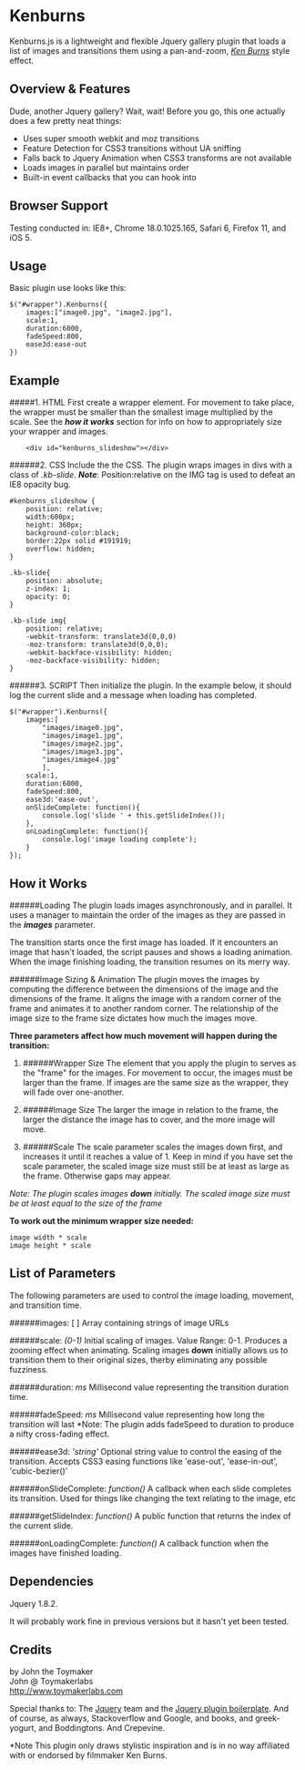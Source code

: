 Kenburns
========
 Kenburns.js is a lightweight and flexible Jquery gallery plugin that loads a list of images and transitions them using a pan-and-zoom, _[Ken Burns](http://en.wikipedia.org/wiki/Ken_Burns_effect)_ style effect.


Overview & Features
-------------------
Dude, another Jquery gallery? Wait, wait! Before you go, this one actually does a few pretty neat things: 

* Uses super smooth webkit and moz transitions
* Feature Detection for CSS3 transitions without UA sniffing
* Falls back to Jquery Animation when CSS3 transforms are not available
* Loads images in parallel but maintains order
* Built-in event callbacks that you can hook into


Browser Support
-------
Testing conducted in: IE8+, Chrome 18.0.1025.165, Safari 6, Firefox 11, and iOS 5.


Usage
-------------------
Basic plugin use looks like this:

    $("#wrapper").Kenburns({
        images:["image0.jpg", "image2.jpg"],
        scale:1,
        duration:6000,
        fadeSpeed:800,
        ease3d:ease-out
    })


Example
------------
#####1. HTML
First create a wrapper element. For movement to take place, the wrapper must be smaller than the smallest image multiplied by the scale. See the _**how it works**_ section for info on how to appropriately size your wrapper and images. 

        <div id="kenburns_slideshow"></div>  
    
######2. CSS
Include the the CSS. The plugin wraps images in divs with a class of _.kb-slide_. _**Note**_: Position:relative on the IMG tag is used to defeat an IE8 opacity bug. 

    #kenburns_slideshow {
        position: relative;
        width:600px;
        height: 360px;
        background-color:black;
        border:22px solid #191919;
        overflow: hidden;
    }
    
    .kb-slide{
        position: absolute;
        z-index: 1;
        opacity: 0;
    }
    
    .kb-slide img{
        position: relative;
        -webkit-transform: translate3d(0,0,0)
        -moz-transform: translate3d(0,0,0);
        -webkit-backface-visibility: hidden;
        -moz-backface-visibility: hidden;
    }

######3. SCRIPT
Then initialize the plugin. In the example below, it should log the current slide and a message when loading has completed. 

    $("#wrapper").Kenburns({
        images:[
            "images/image0.jpg", 
            "images/image1.jpg",
            "images/image2.jpg",
            "images/image3.jpg",
            "images/image4.jpg"
            ],
        scale:1,
        duration:6000,
        fadeSpeed:800,
        ease3d:'ease-out',
        onSlideComplete: function(){
            console.log('slide ' + this.getSlideIndex());
        },
        onLoadingComplete: function(){
            console.log('image loading complete');
        }
    });
    



How it Works
-------------------
######Loading
The plugin loads images asynchronously, and in parallel. It uses a manager to maintain the order of the images as they are passed in the _**images**_ parameter. 

The transition starts once the first image has loaded. If it encounters an image that hasn't loaded, the script pauses and shows a loading animation. When the image finishing loading, the transition resumes on its merry way. 


######Image Sizing & Animation
The plugin moves the images by computing the difference between the dimensions of the image and the dimensions of the frame. It aligns the image with a random corner of the frame and animates it to another random corner. The relationship of the image size to the frame size dictates how much the images move.

**Three parameters affect how much movement will happen during the transition:**

1. ######Wrapper Size
The element that you apply the plugin to serves as the "frame" for the images. For movement to occur, the images must be larger than the frame. If images are the same size as the wrapper, they will fade over one-another. 

2. ######Image Size 
The larger the image in relation to the frame, the larger the distance the image has to cover, and the more image will move. 

3. ######Scale
The scale parameter scales the images down first, and increases it until it reaches a value of 1. Keep in mind if you have set the scale parameter, the scaled image size must still be at least as large as the frame. Otherwise gaps may appear.

_Note: The plugin scales images **down** initially. The scaled image size must be at least equal to the size of the frame_ 

**To work out the minimum wrapper size needed:** 
    
    image width * scale
    image height * scale
     

List of Parameters
-------------------
The following parameters are used to control the image loading, movement, and transition time. 

######images: [ ]
Array containing strings of image URLs 

######scale: _(0-1)_
Initial scaling of images. Value Range: 0-1. Produces a zooming effect when animating. Scaling images **down** initially allows us to transition them to their original sizes, therby eliminating any possible fuzziness.
    
######duration: _ms_
Millisecond value representing the transition duration time. 

######fadeSpeed: _ms_
Millisecond value representing how long the transition will last *Note: The plugin adds fadeSpeed to duration to produce a nifty cross-fading effect. 

######ease3d: _'string'_
Optional string value to control the easing of the transition. Accepts CSS3 easing functions like 'ease-out', 'ease-in-out', 'cubic-bezier()'

######onSlideComplete: _function()_
A callback when each slide completes its transition. Used for things like changing the text relating to the image, etc

######getSlideIndex: _function()_
A public function that returns the index of the current slide. 

######onLoadingComplete: _function()_
A callback function when the images have finished loading. 



Dependencies
-----
Jquery 1.8.2.

It will probably work fine in previous versions but it hasn't yet been tested. 


Credits
------
by John the Toymaker<br/>
John @ Toymakerlabs<br/>
<http://www.toymakerlabs.com>

Special thanks to: The [Jquery](http://www.jquery.com/) team and the [Jquery plugin boilerplate](http://jqueryboilerplate.com). And of course, as always, Stackoverflow and Google, and books, and greek-yogurt, and Boddingtons. And Crepevine.  



*Note This plugin only draws stylistic inspiration and is in no way affiliated with or endorsed by filmmaker Ken Burns. 


